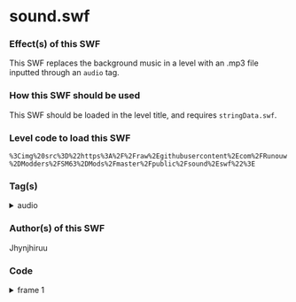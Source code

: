 # sound.swf

### Effect(s) of this SWF
This SWF replaces the background music in a level with an .mp3 file inputted through an `audio` tag.

### How this SWF should be used
This SWF should be loaded in the level title, and requires `stringData.swf`.

### Level code to load this SWF
`%3Cimg%20src%3D%22https%3A%2F%2Fraw%2Egithubusercontent%2Ecom%2FRunouw%2DModders%2FSM63%2DMods%2Fmaster%2Fpublic%2Fsound%2Eswf%22%3E`

### Tag(s)
<details/>
  <summary>audio</summary>

`%3Caudio%3AyourMP3URLHere%3E`
</details>

### Author(s) of this SWF
Jhynjhiruu

### Code
<details/>
  <summary>frame 1</summary>
  <details/>
      <summary>DoAction</summary>
        
```
if(_root.playedMusic == undefined)
{
   _root.playedMusic = true;
   _root.PlayMusicAndIntro = function()
   {
      if(_root.stringReplace(_root.LDCourseName,"<audio:","") != _root.LDCourseName)
      {
         _root.audioExt = _root.stringData("audio",_root.LDCourseName);
         _root.bgsong.stop();
         _root.bgsong = new Sound(soundLoader);
         _root.bgsong.onLoad = function(success)
         {
            if(success)
            {
               _root.bgsong.stop();
            }
            else
            {
               _root.bgsong.loadSound(_root.audioExt,true);
            }
         };
         _root.bgsong.loadSound(_root.audioExt,true);
         if(_root.MuteBGMusic == false)
         {
            _root.bgsong.start(0,1);
         }
         _root.bgsong.setVolume(_root.BgVolume);
         _root.bgsong.onSoundComplete = function()
         {
            _root.bgsong.loadSound(_root.audioExt,true);
            if(_root.MuteBGMusic == false)
            {
               _root.bgsong.start(0,999);
            }
            _root.bgsong.setVolume(_root.BgVolume);
         };
      }
      else if(_root.SongIntro !== undefined && _root.SongIntro !== "None")
      {
         _root.StopBGsong();
         _root.bgsong.stop();
         _root.bgsong = new Sound(this);
         _root.bgsong.attachSound(_root.SongIntro);
         if(_root.MuteBGMusic == false)
         {
            _root.bgsong.start(0,1);
         }
         _root.bgsong.setVolume(_root.BgVolume);
         _root.bgsong.onSoundComplete = function()
         {
            _root.bgsong.attachSound(_root.SongRepeat);
            if(_root.MuteBGMusic == false)
            {
               _root.bgsong.start(0,999);
            }
            _root.bgsong.setVolume(_root.BgVolume);
         };
      }
      else
      {
         _root.StopBGsong();
         _root.bgsong.stop();
         _root.bgsong = new Sound(this);
         _root.bgsong.attachSound(_root.SongRepeat);
         if(_root.MuteBGMusic == false)
         {
            _root.bgsong.start(0,999);
         }
         _root.bgsong.setVolume(_root.BgVolume);
         _root.bgsong.onSoundComplete = function()
         {
            _root.bgsong.attachSound(_root.SongRepeat);
            if(_root.MuteBGMusic == false)
            {
               _root.bgsong.start(0,999);
            }
            _root.bgsong.setVolume(_root.BgVolume);
         };
      }
   };
   _root.PlayMusicAndIntro();
}
```
  </details>
</details>
